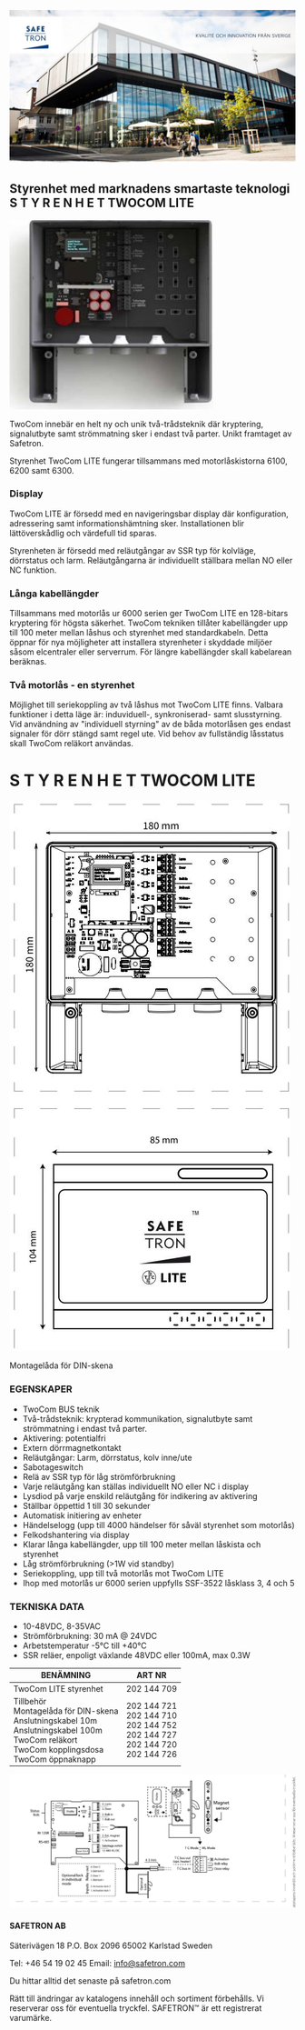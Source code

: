 ![](_page_0_Picture_0.jpeg)

## Styrenhet med marknadens smartaste teknologi S T Y R E N H E T TWOCOM LITE

![](_page_0_Picture_2.jpeg)

TwoCom innebär en helt ny och unik två-trådsteknik där kryptering, signalutbyte samt strömmatning sker i endast två parter. Unikt framtaget av Safetron.

Styrenhet TwoCom LITE fungerar tillsammans med motorlåskistorna 6100, 6200 samt 6300.

### Display

TwoCom LITE är försedd med en navigeringsbar display där konfiguration, adressering samt informationshämtning sker. Installationen blir lättöverskådlig och värdefull tid sparas.

Styrenheten är försedd med reläutgångar av SSR typ för kolvläge, dörrstatus och larm. Reläutgångarna är individuellt ställbara mellan NO eller NC funktion.

### Långa kabellängder

Tillsammans med motorlås ur 6000 serien ger TwoCom LITE en 128-bitars kryptering för högsta säkerhet. TwoCom tekniken tillåter kabellängder upp till 100 meter mellan låshus och styrenhet med standardkabeln. Detta öppnar för nya möjligheter att installera styrenheter i skyddade miljöer såsom elcentraler eller serverrum. För längre kabellängder skall kabelarean beräknas.

### Två motorlås - en styrenhet

Möjlighet till seriekoppling av två låshus mot TwoCom LITE finns. Valbara funktioner i detta läge är: induviduell-, synkroniserad- samt slusstyrning. Vid användning av "individuell styrning" av de båda motorlåsen ges endast signaler för dörr stängd samt regel ute. Vid behov av fullständig låsstatus skall TwoCom reläkort användas.

# S T Y R E N H E T TWOCOM LITE

![](_page_1_Figure_1.jpeg)

Montagelåda för DIN-skena

### EGENSKAPER

- TwoCom BUS teknik
- Två-trådsteknik: krypterad kommunikation, signalutbyte samt strömmatning i endast två parter.
- Aktivering: potentialfri
- Extern dörrmagnetkontakt
- Reläutgångar: Larm, dörrstatus, kolv inne/ute
- Sabotageswitch
- Relä av SSR typ för låg strömförbrukning
- Varje reläutgång kan ställas individuellt NO eller NC i display
- Lysdiod på varje enskild reläutgång för indikering av aktivering
- Ställbar öppettid 1 till 30 sekunder
- Automatisk initiering av enheter
- Händelselogg (upp till 4000 händelser för såväl styrenhet som motorlås)
- Felkodshantering via display
- Klarar långa kabellängder, upp till 100 meter mellan låskista och styrenhet
- Låg strömförbrukning (>1W vid standby)
- Seriekoppling, upp till två motorlås mot TwoCom LITE
- Ihop med motorlås ur 6000 serien uppfylls SSF-3522 låsklass 3, 4 och 5

### TEKNISKA DATA

- 10-48VDC, 8-35VAC
- Strömförbrukning: 30 mA @ 24VDC
- Arbetstemperatur -5°C till +40°C
- SSR reläer, enpoligt växlande 48VDC eller 100mA, max 0.3W

| BENÄMNING                                                                                                                                               | ART NR                                                                                 |
|---------------------------------------------------------------------------------------------------------------------------------------------------------|----------------------------------------------------------------------------------------|
| TwoCom LITE styrenhet                                                                                                                                   | 202 144 709                                                                            |
| Tillbehör<br>Montagelåda för DIN-skena<br>Anslutningskabel 10m<br>Anslutningskabel 100m<br>TwoCom reläkort<br>TwoCom kopplingsdosa<br>TwoCom öppnaknapp | 202 144 721<br>202 144 710<br>202 144 752<br>202 144 727<br>202 144 720<br>202 144 726 |

![](_page_1_Figure_27.jpeg)

#### **SAFETRON AB**

Säterivägen 18 P.O. Box 2096 65002 Karlstad Sweden

Tel: +46 54 19 02 45 Email: info@safetron.com

Du hittar alltid det senaste på safetron.com

Rätt till ändringar av katalogens innehåll och sortiment förbehålls. Vi reserverar oss för eventuella tryckfel. SAFETRON™ är ett registrerat varumärke.